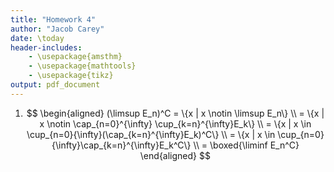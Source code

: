 ```yaml
---
title: "Homework 4"
author: "Jacob Carey"
date: \today
header-includes:
    - \usepackage{amsthm}
    - \usepackage{mathtools}
    - \usepackage{tikz}
output: pdf_document
---
```


1. 
    $$
    \begin{aligned}
    (\limsup E_n)^C = \{x | x \notin \limsup E_n\} \\
    = \{x | x \notin \cap_{n=0}^{\infty} \cup_{k=n}^{\infty}E_k\} \\
    = \{x | x \in \cup_{n=0}{\infty}(\cap_{k=n}^{\infty}E_k)^C\} \\
    = \{x | x \in \cup_{n=0}{\infty}\cap_{k=n}^{\infty}E_k^C\} \\
    = \boxed{\liminf E_n^C}
    \end{aligned}
    $$
